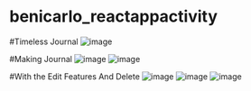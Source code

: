 # benicarlo_reactappactivity
#Timeless Journal
![image](https://github.com/user-attachments/assets/0c4da4ee-8f48-4ce0-be4c-1f410cb16fa5)

#Making Journal
![image](https://github.com/user-attachments/assets/3ea97798-ef1a-4676-8d9f-90a5ea3422ad)
![image](https://github.com/user-attachments/assets/3d18c0e6-4439-4a93-a29d-59b1bb77edbe)

#With the Edit Features And Delete
![image](https://github.com/user-attachments/assets/136023dd-65ad-4d73-8d2a-8d15b867c72a)
![image](https://github.com/user-attachments/assets/5872e733-4398-4ea0-96f6-2be3cbbfbd48)
![image](https://github.com/user-attachments/assets/fd997602-64f1-4974-9654-886b108adb33)




